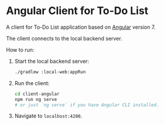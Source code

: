 # Angular Client for To-Do List

A client for To-Do List application based on [Angular](https://angular.io/) version 7.

The client connects to the local backend server.

How to run:

1. Start the local backend server:
    ```bash
    ./gradlew :local-web:appRun
    ```
    
2. Run the client:
    ```bash
    cd client-angular
    npm run ng serve 
    # or just `ng serve` if you have Angular CLI installed.
    ```
    
3. Navigate to `localhost:4200`.
